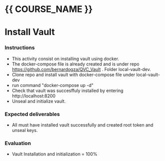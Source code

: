 # {{ COURSE_NAME }}
# Install Vault

### Instructions
- This activity consist on installing vault using docker.
- The docker-compose file is already created and is under repo https://github.com/bernardogza/QVC_Vault . Folder local-vault-dev.
- Clone repo and install vault with docker-compose file under local-vault-dev
- run command "docker-compose up -d"
- Check that vault was succesffuly installed by entering http://localhost:8200
- Unseal and initialize vault.


### Expected deliverables
- All must have installed vault successfully and created root token and unseal keys.

### Evaluation

- Vault Installation and initialization = 100%

